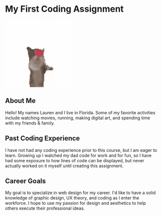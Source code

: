 # My First Coding Assignment
![Dancing cat with hearts](cat-jumping-with-heart.gif)

## About Me

Hello! My names Lauren and I live in Florida.  Some of my favorite activities include watching movies, running, making digital art, and spending time with my friends & family.

## Past Coding Experience

I have not had any coding experience prior to this course, but I am eager to learn.  Growing up I watched my dad code for work and for fun, so I have had some exposure to how lines of code can be displayed, but never actually worked on it myself until creating this assignment.

## Career Goals

My goal is to specialize in web design for my career.  I'd like to have a solid knowledge of graphic design, UX theory, and coding as I enter the workforce. I hope to use my passion for design and aesthetics to help others execute their professional ideas.